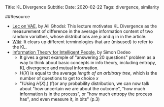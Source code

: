 Title: KL Divergence 
Subtitle:
Date: 2020-02-22
Tags: divergence, similarity

##Resource
- [Lec on VAE](https://tinyurl.com/uta23v5), by Ali Ghodsi: This lecture motivates KL Divergence as the measurement of difference in the average information content of two random varialbes, whose distributions are $p$ and $q$ in in the article.
- [Wiki](https://en.wikipedia.org/wiki/Kullback–Leibler_divergence): It clears up different terminologies that are (misused) to refer to the KL.
- [Information Theory for Intelligent People](http://tuvalu.santafe.edu/~simon/it.pdf), by Simon Dedeo
    - It gives a great example of "answering 20 questions" problem as a way to think about basic concepts in info theory, including entropy, KL divergence and mutual information.
    - $H(X)$ is equal to the average _length of an arbitrary tree_, which is the number of questions to get to choice $x$
    - "(Using $H(X)$,) (f)or any probability distribution, we can now talk about "how uncertain we are about the outcome", "how much information is in the process", or "how much entropy the process has", and even measure it, in bits" (p.3)